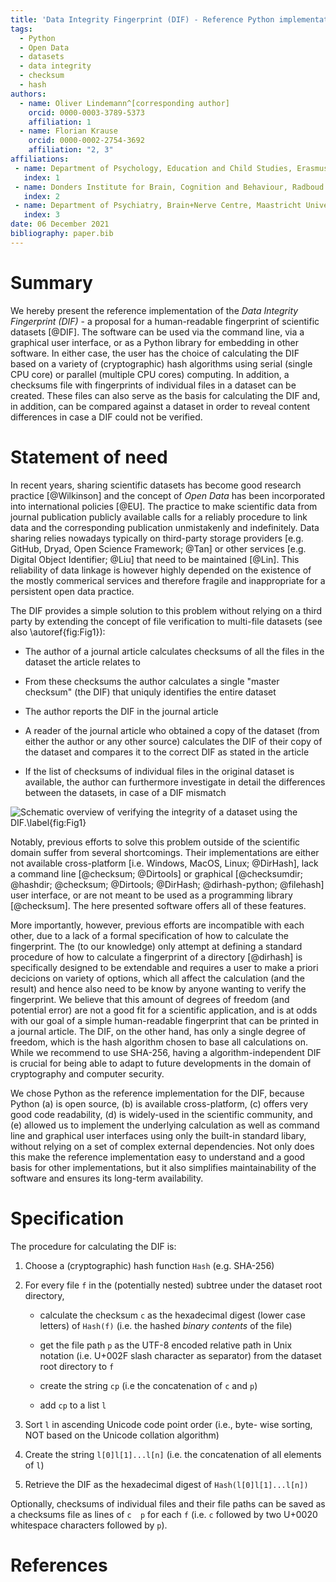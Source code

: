 ```yaml
---
title: 'Data Integrity Fingerprint (DIF) - Reference Python implementation'
tags:
  - Python
  - Open Data
  - datasets
  - data integrity
  - checksum
  - hash
authors:
  - name: Oliver Lindemann^[corresponding author]
    orcid: 0000-0003-3789-5373
    affiliation: 1
  - name: Florian Krause
    orcid: 0000-0002-2754-3692
    affiliation: "2, 3"
affiliations:
 - name: Department of Psychology, Education and Child Studies, Erasmus University Rotterdam, The Netherlands
   index: 1
 - name: Donders Institute for Brain, Cognition and Behaviour, Radboud University Medical Center, Nijmegen, The Netherlands
   index: 2
 - name: Department of Psychiatry, Brain+Nerve Centre, Maastricht University Medical Center, The Netherlands
   index: 3
date: 06 December 2021
bibliography: paper.bib
---
```



# Summary

We hereby present the reference implementation of the _Data Integrity
Fingerprint (DIF)_ - a proposal for a human-readable fingerprint of scientific
datasets [@DIF]. The software can be used via the command line, via a graphical
user interface, or as a Python library for embedding in other software. In
either case, the user has the choice of calculating the DIF based on a variety
of (cryptographic) hash algorithms using serial (single CPU core) or parallel
(multiple CPU cores) computing. In addition, a checksums file with fingerprints
of individual files in a dataset can be created. These files can also serve as
the basis for calculating the DIF and, in addition, can be compared against a
dataset in order to reveal content differences in case a DIF could not be
verified.


# Statement of need

In recent years, sharing scientific datasets has become good research practice
[@Wilkinson] and the concept of _Open Data_ has been incorporated into
international policies [@EU]. The practice to make scientific data from journal
publication publicly available calls for a reliably procedure to link data and
the corresponding publication unmistakenly and indefinitely. Data sharing relies
nowadays typically on third-party storage providers [e.g. GitHub, Dryad, Open Science
Framework; @Tan] or other services [e.g. Digital Object Identifier; @Liu] that
need to be maintained [@Lin]. This reliability of data linkage is however highly
depended on the existence of the mostly commerical services and therefore
fragile and inappropriate for a persistent open data practice.

The DIF provides a simple solution to this problem without relying on a third
party by extending the concept of file verification to multi-file datasets
(see also \autoref{fig:Fig1}):

* The author of a journal article  calculates checksums of all the files in the
  dataset the article relates to
  
* From these checksums the author calculates a single "master checksum" (the
  DIF) that uniquly identifies the entire dataset
  
* The author reports the DIF in the journal article

* A reader of the journal article who obtained a copy of the dataset (from
  either the author or any other source) calculates the DIF of their copy of
  the dataset and compares it to the correct DIF as stated in the article
  
* If the list of checksums of individual files in the original dataset is
  available, the author can furthermore investigate in detail the differences
  between the datasets, in case of a DIF mismatch

![Schematic overview of verifying the integrity of a dataset using the DIF.\label{fig:Fig1}](https://user-images.githubusercontent.com/2971539/143914028-ea2b8570-6db4-4f82-9bec-b1770fda7df8.png)

Notably, previous efforts to solve this problem outside of the scientific
domain suffer from several shortcomings. Their implementations are either not
available cross-platform [i.e. Windows, MacOS, Linux; @DirHash], lack a
command line [@checksum; @Dirtools] or graphical [@checksumdir; @hashdir;
@checksum; @Dirtools; @DirHash; @dirhash-python; @filehash] user interface, or
are not meant to be used as a programming library [@checksum]. The here
presented software offers all of these features.

More importantly, however, previous efforts are incompatible with each other,
due to a lack of a formal specification of how to calculate the fingerprint.
The (to our knowledge) only attempt at defining a standard procedure of how to
calculate a fingerprint of a directory [@dirhash] is specifically designed to
be extendable and requires a user to make a priori decicions on variety of
options, which all affect the calculation (and the result) and hence also need
to be know by anyone wanting to verify the fingerprint. We believe that this
amount of degrees of freedom (and potential error) are not a good fit for a
scientific application, and is at odds with our goal of a simple human-readable
fingerprint that can be printed in a journal article.
The DIF, on the other hand, has only a single degree of freedom, which is the
hash algorithm chosen to base all calculations on. While we recommend to
use SHA-256, having a algorithm-independent DIF is crucial for being able to
adapt to future developments in the domain of cryptography and computer
security.

We chose Python as the reference implementation for the DIF, because Python
(a) is open source, (b) is available cross-platform, (c) offers very good code
readability, (d) is widely-used in the scientific community, and (e) allowed
us to implement the underlying calculation as well as command line and
graphical user interfaces using only the built-in standard libary, without
relying on a set of complex external dependencies. Not only does this make the
reference implementation easy to understand and a good basis for other
implementations, but it also simplifies maintainability of the software and
ensures its long-term availability.


# Specification

The procedure for calculating the DIF is:

1. Choose a (cryptographic) hash function `Hash` (e.g. SHA-256)

2.  For every file `f` in the (potentially nested) subtree under the dataset root directory,

    * calculate the checksum `c` as the hexadecimal digest (lower case letters) of `Hash(f)` (i.e. the hashed _binary contents_ of the file)

    * get the file path `p` as the UTF-8 encoded relative path in Unix notation (i.e. U+002F slash character as separator) from the dataset root directory to `f`

    * create the string `cp` (i.e the concatenation of `c` and `p`)
    
    * add `cp` to a list `l`
    
3. Sort `l` in ascending Unicode code point order (i.e., byte- wise sorting, NOT based on the Unicode collation algorithm)

4. Create the string `l[0]l[1]...l[n]` (i.e. the concatenation of all elements of `l`)

5. Retrieve the DIF as the hexadecimal digest of `Hash(l[0]l[1]...l[n])`

Optionally, checksums of individual files and their file paths can be saved as a checksums file as lines of `c  p` for each `f` (i.e. `c` followed by two U+0020 whitespace characters followed by `p`).


# References
